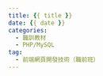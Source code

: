 ```yaml
---
title: {{ title }}
date: {{ date }}
categories:
  - 職訓教材
  - PHP/MySQL
tag:
  - 前端網頁開發技術（職前班）
---
```


<!-- more -->